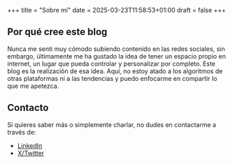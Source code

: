 +++
title = "Sobre mí"
date = 2025-03-23T11:58:53+01:00
draft = false
+++

## Por qué cree este blog
Nunca me sentí muy cómodo subiendo contenido en las redes sociales, sin embargo, últimamente me ha gustado la idea de tener un espacio propio en internet, un lugar que pueda controlar y personalizar por completo. Este blog es la realización de esa idea. Aquí, no estoy atado a los algoritmos de otras plataformas ni a las tendencias y puedo enfocarme en compartir lo que me apetezca.

## Contacto
Si quieres saber más o simplemente charlar, no dudes en contactarme a través de:
- [LinkedIn](https://www.linkedin.com/in/marco-antonio-p%C3%A9rez-neira-562b42342/)
- [X/Twitter](https://x.com/DCCXXV_)

